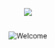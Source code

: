 <p align="center"><img src="https://media1.giphy.com/media/v1.Y2lkPTc5MGI3NjExeTVqOTY3ZzB3MDVyYXE0bWRkc29rN2QwdXdpMmV2aGtub3FwN3ZkOSZlcD12MV9pbnRlcm5hbF9naWZfYnlfaWQmY3Q9Zw/11KzOet1ElBDz2/giphy.gif" /></p>

<br>

<div align="center">
<img src="https://github.com/fnky/fnky/raw/fnky/img/welcome-fire.gif" alt="Welcome" align="center">
</div>
